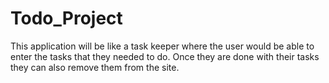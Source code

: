 # Todo_Project

This application will be like a task keeper where the user would be able to enter the tasks that they needed to do.
Once they are done with their tasks they can also remove them from the site.
